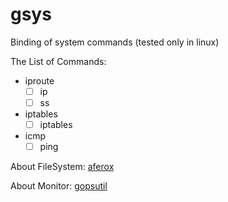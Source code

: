 # gsys

Binding of system commands (tested only in linux)

The List of Commands:

+ iproute
    + [ ] ip
    + [ ] ss
+ iptables
    + [ ] iptables
+ icmp
    + [ ] ping

About FileSystem: [aferox](https://github.com/ddosakura/aferox)

About Monitor: [gopsutil](https://github.com/shirou/gopsutil)
